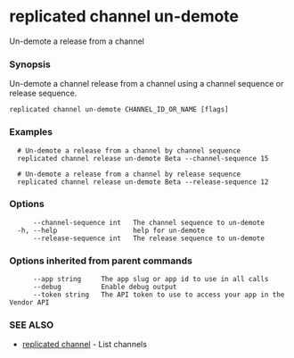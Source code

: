 # replicated channel un-demote

Un-demote a release from a channel

### Synopsis

Un-demote a channel release from a channel using a channel sequence or release sequence.

```
replicated channel un-demote CHANNEL_ID_OR_NAME [flags]
```

### Examples

```
  # Un-demote a release from a channel by channel sequence
  replicated channel release un-demote Beta --channel-sequence 15

  # Un-demote a release from a channel by release sequence
  replicated channel release un-demote Beta --release-sequence 12
```

### Options

```
      --channel-sequence int   The channel sequence to un-demote
  -h, --help                   help for un-demote
      --release-sequence int   The release sequence to un-demote
```

### Options inherited from parent commands

```
      --app string     The app slug or app id to use in all calls
      --debug          Enable debug output
      --token string   The API token to use to access your app in the Vendor API
```

### SEE ALSO

* [replicated channel](replicated-cli-channel)	 - List channels